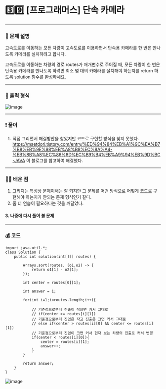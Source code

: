 # 3️⃣9️⃣ [프로그래머스] 단속 카메라 </span> 

---
### 📃 문제 설명

고속도로를 이동하는 모든 차량이 고속도로를 이용하면서 단속용 카메라를 한 번은 만나도록 카메라를 설치하려고 합니다.

고속도로를 이동하는 차량의 경로 routes가 매개변수로 주어질 때, 모든 차량이 한 번은 단속용 카메라를 만나도록 하려면 
최소 몇 대의 카메라를 설치해야 하는지를 return 하도록 solution 함수를 완성하세요.

---
### 🔑 출력 형식
![image](https://github.com/handaldog/DailyAlgo/assets/96431408/2fdac6aa-a7bd-4c4c-b33e-69c94c8cfd3a)


---
### ❗️ 풀이 
1. 직접 그리면서 해결방안을 찾았지만 코드로 구현할 방식을 찾지 못했다.
https://maetdori.tistory.com/entry/%ED%94%84%EB%A1%9C%EA%B7%B8%EB%9E%98%EB%A8%B8%EC%8A%A4-%EB%8B%A8%EC%86%8D%EC%B9%B4%EB%A9%94%EB%9D%BC-JAVA
이 블로그를 참고하여 해결했다.


--- 
### 👨‍💻 배운 점
1. 그리디는 특성상 문제이해는 잘 되지만 그 문제를 어떤 방식으로 어떻게 코드로 구현해야 하는지가 안되는 문제 형식인거 같다.
2. 좀 더 연습이 필요하다는 것을 깨달았다.
#### 3. 나중에 다시 풀어 볼 문제

---
### 💰 코드
```
import java.util.*;
class Solution {
    public int solution(int[][] routes) {
        
        Arrays.sort(routes, (o1,o2) -> {
            return o1[1] - o2[1];
        });
        
        int center = routes[0][1];
        
        int answer = 1;
        
        for(int i=1;i<routes.length;i++){
            
            // 기준점으로부터 진출이 작으면 커서 그대로
            // if(center >= routes[i][1])
            // 기준점으로부터 진입은 작고 진출은 크면 커서 그대로
            // else if(center > routes[i][0] && center <= routes[i][1])
            // 기준점으로부터 진입이 크면 커서 현재 보는 차량의 진출로 커서 변경
            if(center < routes[i][0]){
                center = routes[i][1];
                answer++;
            }
        }
        
        return answer;
    }
}

```
![image](https://github.com/handaldog/DailyAlgo/assets/96431408/d2c0f3e1-9c96-4957-baee-b53800015f0e)


